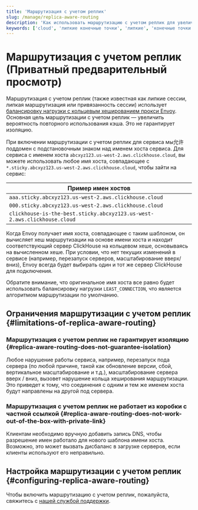 ```yaml
---
title: 'Маршрутизация с учетом реплик'
slug: /manage/replica-aware-routing
description: 'Как использовать маршрутизацию с учетом реплик для увеличения повторного использования кэша'
keywords: ['cloud', 'липкие конечные точки', 'липкие', 'конечные точки', 'липкая маршрутизация', 'маршрутизация', 'маршрутизация с учетом реплик']
---
```



# Маршрутизация с учетом реплик (Приватный предварительный просмотр)

Маршрутизация с учетом реплик (также известная как липкие сессии, липкая маршрутизация или привязанность сессии) использует [балансировку нагрузки с кольцевым хешированием прокси Envoy](https://www.envoyproxy.io/docs/envoy/latest/intro/arch_overview/upstream/load_balancing/load_balancers#ring-hash). Основная цель маршрутизации с учетом реплик — увеличить вероятность повторного использования кэша. Это не гарантирует изоляцию.

При включении маршрутизации с учетом реплик для сервиса мы允许 поддомен с подстановочным знаком над именем хоста сервиса. Для сервиса с именем хоста `abcxyz123.us-west-2.aws.clickhouse.cloud`, вы можете использовать любое имя хоста, совпадающее с `*.sticky.abcxyz123.us-west-2.aws.clickhouse.cloud`, чтобы зайти на сервис:

|Пример имен хостов|
|---|
|`aaa.sticky.abcxyz123.us-west-2.aws.clickhouse.cloud`|
|`000.sticky.abcxyz123.us-west-2.aws.clickhouse.cloud`|
|`clickhouse-is-the-best.sticky.abcxyz123.us-west-2.aws.clickhouse.cloud`|

Когда Envoy получает имя хоста, совпадающее с таким шаблоном, он вычисляет хеш маршрутизации на основе имени хоста и находит соответствующий сервер ClickHouse на кольцевом хеше, основываясь на вычисленном хеше. При условии, что нет текущих изменений в сервисе (например, перезапуск серверов, масштабирование вверх/вниз), Envoy всегда будет выбирать один и тот же сервер ClickHouse для подключения.

Обратите внимание, что оригинальное имя хоста все равно будет использовать балансировку нагрузки `LEAST_CONNECTION`, что является алгоритмом маршрутизации по умолчанию.

## Ограничения маршрутизации с учетом реплик {#limitations-of-replica-aware-routing}

### Маршрутизация с учетом реплик не гарантирует изоляцию {#replica-aware-routing-does-not-guarantee-isolation}

Любое нарушение работы сервиса, например, перезапуск пода сервера (по любой причине, такой как обновление версии, сбой, вертикальное масштабирование и т.д.), масштабирование сервера вверх / вниз, вызовет нарушение кольца хеширования маршрутизации. Это приведет к тому, что соединения с одним и тем же именем хоста будут направлены на другой под сервера.

### Маршрутизация с учетом реплик не работает из коробки с частной ссылкой {#replica-aware-routing-does-not-work-out-of-the-box-with-private-link}

Клиентам необходимо вручную добавить запись DNS, чтобы разрешение имен работало для нового шаблона имени хоста. Возможно, это может вызвать дисбаланс в загрузке серверов, если клиенты используют его неправильно.

## Настройка маршрутизации с учетом реплик {#configuring-replica-aware-routing}

Чтобы включить маршрутизацию с учетом реплик, пожалуйста, свяжитесь с [нашей службой поддержки](https://clickhouse.com/support).
